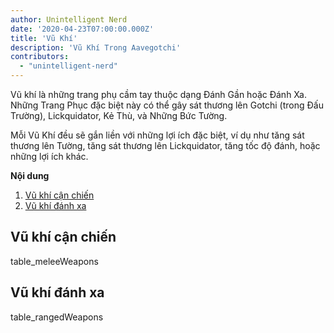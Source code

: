 ```yaml
---
author: Unintelligent Nerd
date: '2020-04-23T07:00:00.000Z'
title: 'Vũ Khí'
description: 'Vũ Khí Trong Aavegotchi'
contributors:
  - "unintelligent-nerd"
---
```


Vũ khí là những trang phụ cầm tay thuộc dạng Đánh Gần hoặc Đánh Xa. Những Trang Phục đặc biệt này có thể gây sát thương lên Gotchi (trong Đấu Trường), Lickquidator, Kẻ Thù, và Những Bức Tường.

Mỗi Vũ Khí đều sẽ gắn liền với những lợi ích đặc biệt, ví dụ như tăng sát thương lên Tường, tăng sát thương lên Lickquidator, tăng tốc độ đánh, hoặc những lợi ích khác.

<div class="contentsBox">

**Nội dung**

<ol>
<li><a href=#melee-weapons>Vũ khí cận chiến</a></li>
<li><a href=#ranged-weapons>Vũ khí đánh xa</a></li>
</ol>

</div>

## Vũ khí cận chiến

table_meleeWeapons

## Vũ khí đánh xa

table_rangedWeapons